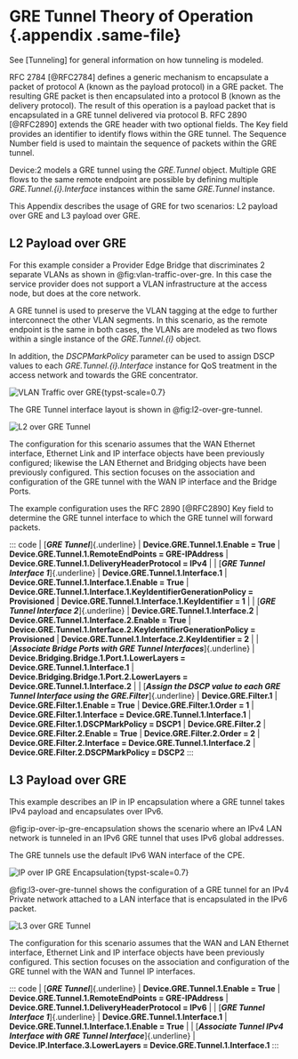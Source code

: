 # GRE Tunnel Theory of Operation {.appendix .same-file}

See [Tunneling] for general information on how tunneling is modeled.

RFC 2784 [@RFC2784] defines a generic mechanism to encapsulate a packet of protocol A (known as the payload protocol) in a GRE packet. The resulting GRE packet is then encapsulated into a protocol B (known as the delivery protocol). The result of this operation is a payload packet that is encapsulated in a GRE tunnel delivered via protocol B. RFC 2890 [@RFC2890] extends the GRE header with two optional fields. The Key field provides an identifier to identify flows within the GRE tunnel. The Sequence Number field is used to maintain the sequence of packets within the GRE tunnel.

Device:2 models a GRE tunnel using the *GRE.Tunnel* object. Multiple GRE flows to the same remote endpoint are possible by defining multiple *GRE.Tunnel.{i}.Interface* instances within the same *GRE.Tunnel* instance.

This Appendix describes the usage of GRE for two scenarios: L2 payload over GRE and L3 payload over GRE.

## L2 Payload over GRE

For this example consider a Provider Edge Bridge that discriminates 2 separate VLANs as shown in @fig:vlan-traffic-over-gre. In this case the service provider does not support a VLAN infrastructure at the access node, but does at the core network.

A GRE tunnel is used to preserve the VLAN tagging at the edge to further interconnect the other VLAN segments. In this scenario, as the remote endpoint is the same in both cases, the VLANs are modeled as two flows within a single instance of the *GRE.Tunnel.{i}* object.

In addition, the *DSCPMarkPolicy* parameter can be used to assign DSCP values to each *GRE.Tunnel.{i}.Interface* instance for QoS treatment in the access network and towards the GRE concentrator.

![VLAN Traffic over GRE](/images/vlan-traffic-over-gre.png){typst-scale=0.7}

The GRE Tunnel interface layout is shown in @fig:l2-over-gre-tunnel.

![L2 over GRE Tunnel](/images/l2-over-gre-tunnel.png)

The configuration for this scenario assumes that the WAN Ethernet interface, Ethernet Link and IP interface objects have been previously configured; likewise the LAN Ethernet and Bridging objects have been previously configured. This section focuses on the association and configuration of the GRE tunnel with the WAN IP interface and the Bridge Ports.

The example configuration uses the RFC 2890 [@RFC2890] Key field to determine the GRE tunnel interface to which the GRE tunnel will forward packets.

::: code
| [***GRE Tunnel***]{.underline}
| **Device.GRE.Tunnel.1.Enable = True**
| **Device.GRE.Tunnel.1.RemoteEndPoints = GRE-IPAddress**
| **Device.GRE.Tunnel.1.DeliveryHeaderProtocol = IPv4**
|
| [***GRE Tunnel Interface 1***]{.underline}
| **Device.GRE.Tunnel.1.Interface.1**
| **Device.GRE.Tunnel.1.Interface.1.Enable = True**
| **Device.GRE.Tunnel.1.Interface.1.KeyIdentifierGenerationPolicy = Provisioned**
| **Device.GRE.Tunnel.1.Interface.1.KeyIdentifier = 1**
|
| [***GRE Tunnel Interface 2***]{.underline}
| **Device.GRE.Tunnel.1.Interface.2**
| **Device.GRE.Tunnel.1.Interface.2.Enable = True**
| **Device.GRE.Tunnel.1.Interface.2.KeyIdentifierGenerationPolicy = Provisioned**
| **Device.GRE.Tunnel.1.Interface.2.KeyIdentifier = 2**
|
| [***Associate Bridge Ports with GRE Tunnel Interfaces***]{.underline}
| **Device.Bridging.Bridge.1.Port.1.LowerLayers = Device.GRE.Tunnel.1.Interface.1**
| **Device.Bridging.Bridge.1.Port.2.LowerLayers = Device.GRE.Tunnel.1.Interface.2**
|
| [***Assign the DSCP value to each GRE Tunnel Interface using the GRE.Filter***]{.underline}
| **Device.GRE.Filter.1**
| **Device.GRE.Filter.1.Enable = True**
| **Device.GRE.Filter.1.Order = 1**
| **Device.GRE.Filter.1.Interface = Device.GRE.Tunnel.1.Interface.1**
| **Device.GRE.Filter.1.DSCPMarkPolicy = DSCP1**
| **Device.GRE.Filter.2**
| **Device.GRE.Filter.2.Enable = True**
| **Device.GRE.Filter.2.Order = 2**
| **Device.GRE.Filter.2.Interface = Device.GRE.Tunnel.1.Interface.2**
| **Device.GRE.Filter.2.DSCPMarkPolicy = DSCP2**
:::

## L3 Payload over GRE

This example describes an IP in IP encapsulation where a GRE tunnel takes IPv4 payload and encapsulates over IPv6.

@fig:ip-over-ip-gre-encapsulation shows the scenario where an IPv4 LAN network is tunneled in an IPv6 GRE tunnel that uses IPv6 global addresses.

The GRE tunnels use the default IPv6 WAN interface of the CPE.

![IP over IP GRE Encapsulation](/images/ip-over-ip-gre-encapsulation.png){typst-scale=0.7}

@fig:l3-over-gre-tunnel shows the configuration of a GRE tunnel for an IPv4 Private network attached to a LAN interface that is encapsulated in the IPv6 packet.

![L3 over GRE Tunnel](/images/l3-over-gre-tunnel.png)

The configuration for this scenario assumes that the WAN and LAN Ethernet interface, Ethernet Link and IP interface objects have been previously configured. This section focuses on the association and configuration of the GRE tunnel with the WAN and Tunnel IP interfaces.

::: code
| [***GRE Tunnel***]{.underline}
| **Device.GRE.Tunnel.1.Enable = True**
| **Device.GRE.Tunnel.1.RemoteEndPoints = GRE-IPAddress**
| **Device.GRE.Tunnel.1.DeliveryHeaderProtocol = IPv6**
|
| [***GRE Tunnel Interface 1***]{.underline}
| **Device.GRE.Tunnel.1.Interface.1**
| **Device.GRE.Tunnel.1.Interface.1.Enable = True**
|
| [***Associate Tunnel IPv4 Interface with GRE Tunnel Interface***]{.underline}
| **Device.IP.Interface.3.LowerLayers = Device.GRE.Tunnel.1.Interface.1**
:::
